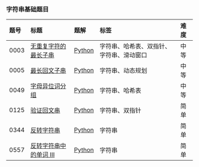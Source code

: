 ### 字符串基础题目

| 题号 | 标题                                                                                                 | 题解                                                                                                                                                                        | 标签                                     | 难度 |
| :--- | :--------------------------------------------------------------------------------------------------- | :-------------------------------------------------------------------------------------------------------------------------------------------------------------------------- | :--------------------------------------- | :--- |
| 0003 | [无重复字符的最长子串](https://leetcode.cn/problems/longest-substring-without-repeating-characters/) | [Python](https://github.com/itcharge/LeetCode-Py/blob/main/Solutions/0003.%20%E6%97%A0%E9%87%8D%E5%A4%8D%E5%AD%97%E7%AC%A6%E7%9A%84%E6%9C%80%E9%95%BF%E5%AD%90%E4%B8%B2.md) | 字符串、哈希表、双指针、字符串、滑动窗口 | 中等 |
| 0005 | [最长回文子串](https://leetcode.cn/problems/longest-palindromic-substring/)                          | [Python](https://github.com/itcharge/LeetCode-Py/blob/main/Solutions/0005.%20%E6%9C%80%E9%95%BF%E5%9B%9E%E6%96%87%E5%AD%90%E4%B8%B2.md)                                     | 字符串、动态规划                         | 中等 |
| 0049 | [字母异位词分组](https://leetcode.cn/problems/group-anagrams/)                                       | [Python](https://github.com/itcharge/LeetCode-Py/blob/main/Solutions/0049.%20%E5%AD%97%E6%AF%8D%E5%BC%82%E4%BD%8D%E8%AF%8D%E5%88%86%E7%BB%84.md)                            | 字符串、哈希表                           | 中等 |
| 0125 | [验证回文串](https://leetcode.cn/problems/valid-palindrome/)                                         | [Python](https://github.com/itcharge/LeetCode-Py/blob/main/Solutions/0125.%20%E9%AA%8C%E8%AF%81%E5%9B%9E%E6%96%87%E4%B8%B2.md)                                              | 字符串、双指针                           | 简单 |
| 0344 | [反转字符串](https://leetcode.cn/problems/reverse-string/)                                           | [Python](https://github.com/itcharge/LeetCode-Py/blob/main/Solutions/0344.%20%E5%8F%8D%E8%BD%AC%E5%AD%97%E7%AC%A6%E4%B8%B2.md)                                              | 字符串                                   | 简单 |
| 0557 | [反转字符串中的单词 III](https://leetcode.cn/problems/reverse-words-in-a-string-iii/)                | [Python](https://github.com/itcharge/LeetCode-Py/blob/main/Solutions/0557.%20%E5%8F%8D%E8%BD%AC%E5%AD%97%E7%AC%A6%E4%B8%B2%E4%B8%AD%E7%9A%84%E5%8D%95%E8%AF%8D%20III.md)    | 字符串                                   | 简单 |

